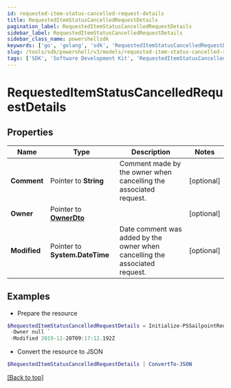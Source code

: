 ```yaml
---
id: requested-item-status-cancelled-request-details
title: RequestedItemStatusCancelledRequestDetails
pagination_label: RequestedItemStatusCancelledRequestDetails
sidebar_label: RequestedItemStatusCancelledRequestDetails
sidebar_class_name: powershellsdk
keywords: ['go', 'golang', 'sdk', 'RequestedItemStatusCancelledRequestDetails'] 
slug: /tools/sdk/powershell/v3/models/requested-item-status-cancelled-request-details
tags: ['SDK', 'Software Development Kit', 'RequestedItemStatusCancelledRequestDetails']
---
```



# RequestedItemStatusCancelledRequestDetails

## Properties

Name | Type | Description | Notes
------------ | ------------- | ------------- | -------------
**Comment** |  Pointer to **String** | Comment made by the owner when cancelling the associated request. | [optional] 
**Owner** |  Pointer to [**OwnerDto**](owner-dto) |  | [optional] 
**Modified** |  Pointer to **System.DateTime** | Date comment was added by the owner when cancelling the associated request. | [optional] 

## Examples

- Prepare the resource
```powershell
$RequestedItemStatusCancelledRequestDetails = Initialize-PSSailpointRequestedItemStatusCancelledRequestDetails  -Comment This request must be cancelled. `
 -Owner null `
 -Modified 2019-12-20T09:17:12.192Z
```

- Convert the resource to JSON
```powershell
$RequestedItemStatusCancelledRequestDetails | ConvertTo-JSON
```


[[Back to top]](#) 

